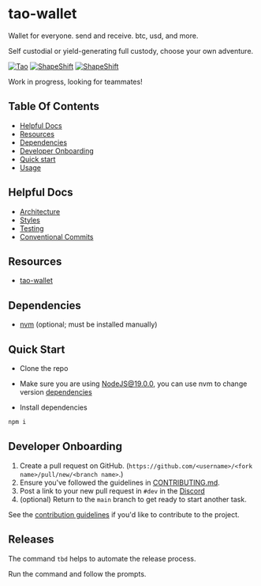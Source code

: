 # tao-wallet

Wallet for everyone. send and receive. btc, usd, and more.

Self custodial or yield-generating full custody, choose your own adventure.


[![Tao](https://img.shields.io/badge/License-MIT-brightgreen)](https://github.com/dannydeezy/tao-wallet/blob/main/LICENSE.md)
[![ShapeShift](https://img.shields.io/discord/539606376339734558.svg?label=discord&logo=discord&logoColor=white)](https://discord.gg/nmTNNtGgKK)
[![ShapeShift](https://img.shields.io/twitter/url?style=social&url=https%3A%2F%2Ftwitter.com%2Ftaowallet)](https://twitter.com/taowallet)


Work in progress, looking for teammates!

## Table Of Contents

- [Helpful Docs](#helpful-docs)
- [Resources](#resources)
- [Dependencies](#dependencies)
- [Developer Onboarding](#developer-onboarding)
- [Quick start](#quick-start)
- [Usage](USAGE.md)

## Helpful Docs

- [Architecture](docs/architecture.md)
- [Styles](docs/styles.md)
- [Testing](docs/testing.md)
- [Conventional Commits](https://www.conventionalcommits.org/en/v1.0.0/)


## Resources

- [tao-wallet](https://github.com/dannydeezy/tao-wallet/projects?query=is%3Aopen)

## Dependencies
- [nvm](https://github.com/nvm-sh/nvm#installing-and-updating) (optional; must be installed manually)

## Quick Start

- Clone the repo

- Make sure you are using NodeJS@19.0.0, you can use nvm to change version [dependencies](#dependencies)

- Install dependencies

```sh
npm i
```

## Developer Onboarding

1. Create a pull request on GitHub. (`https://github.com/<username>/<fork name>/pull/new/<branch name>`.)
2. Ensure you've followed the guidelines in [CONTRIBUTING.md](CONTRIBUTING.md).
3. Post a link to your new pull request in `#dev` in the [Discord](https://discord.gg/nmTNNtGgKK)
4. (optional) Return to the `main` branch to get ready to start another task.

See the [contribution guidelines](CONTRIBUTIONS.md)
if you'd like to contribute to the project.
## Releases

The command `tbd` helps to automate the release process.

Run the command and follow the prompts.
